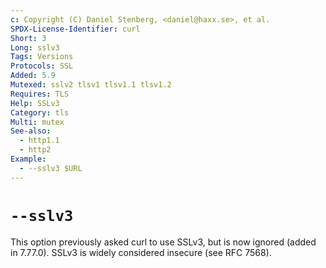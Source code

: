 ```yaml
---
c: Copyright (C) Daniel Stenberg, <daniel@haxx.se>, et al.
SPDX-License-Identifier: curl
Short: 3
Long: sslv3
Tags: Versions
Protocols: SSL
Added: 5.9
Mutexed: sslv2 tlsv1 tlsv1.1 tlsv1.2
Requires: TLS
Help: SSLv3
Category: tls
Multi: mutex
See-also:
  - http1.1
  - http2
Example:
  - --sslv3 $URL
---
```


# `--sslv3`

This option previously asked curl to use SSLv3, but is now ignored
(added in 7.77.0). SSLv3 is widely considered insecure (see RFC 7568).
